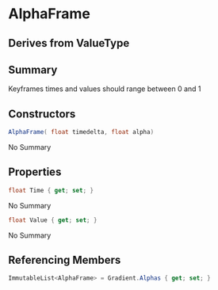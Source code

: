 # AlphaFrame

## Derives from ValueType

## Summary

Keyframes times and values should range between 0 and 1
## Constructors

```c#
AlphaFrame( float timedelta, float alpha) 
```
No Summary
## Properties

```c#
float Time { get; set; } 
```
No Summary
```c#
float Value { get; set; } 
```
No Summary
## Referencing Members

```c#
ImmutableList<AlphaFrame> = Gradient.Alphas { get; set; } 
```
